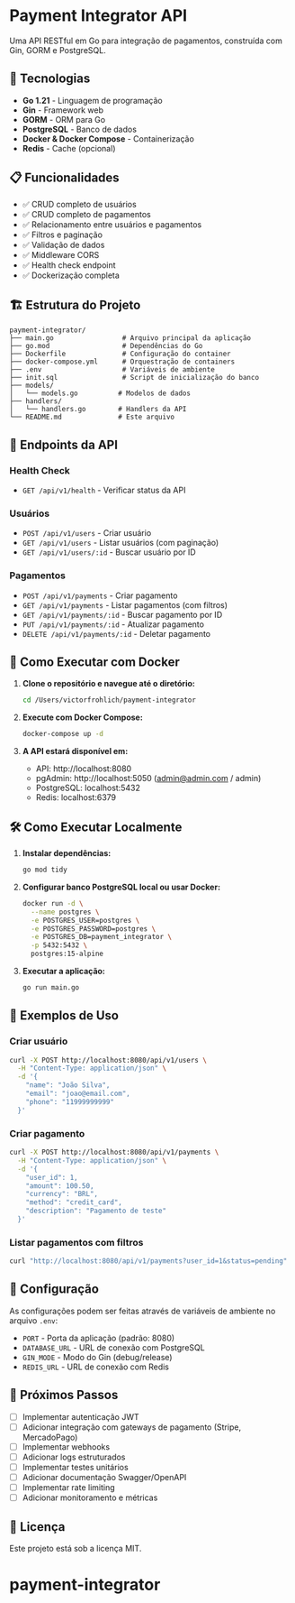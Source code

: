 # Payment Integrator API

Uma API RESTful em Go para integração de pagamentos, construída com Gin, GORM e PostgreSQL.

## 🚀 Tecnologias

- **Go 1.21** - Linguagem de programação
- **Gin** - Framework web
- **GORM** - ORM para Go
- **PostgreSQL** - Banco de dados
- **Docker & Docker Compose** - Containerização
- **Redis** - Cache (opcional)

## 📋 Funcionalidades

- ✅ CRUD completo de usuários
- ✅ CRUD completo de pagamentos
- ✅ Relacionamento entre usuários e pagamentos
- ✅ Filtros e paginação
- ✅ Validação de dados
- ✅ Middleware CORS
- ✅ Health check endpoint
- ✅ Dockerização completa

## 🏗️ Estrutura do Projeto

```
payment-integrator/
├── main.go                 # Arquivo principal da aplicação
├── go.mod                  # Dependências do Go
├── Dockerfile              # Configuração do container
├── docker-compose.yml      # Orquestração de containers
├── .env                    # Variáveis de ambiente
├── init.sql                # Script de inicialização do banco
├── models/
│   └── models.go          # Modelos de dados
├── handlers/
│   └── handlers.go        # Handlers da API
└── README.md              # Este arquivo
```

## 🚦 Endpoints da API

### Health Check
- `GET /api/v1/health` - Verificar status da API

### Usuários
- `POST /api/v1/users` - Criar usuário
- `GET /api/v1/users` - Listar usuários (com paginação)
- `GET /api/v1/users/:id` - Buscar usuário por ID

### Pagamentos
- `POST /api/v1/payments` - Criar pagamento
- `GET /api/v1/payments` - Listar pagamentos (com filtros)
- `GET /api/v1/payments/:id` - Buscar pagamento por ID
- `PUT /api/v1/payments/:id` - Atualizar pagamento
- `DELETE /api/v1/payments/:id` - Deletar pagamento

## 🐳 Como Executar com Docker

1. **Clone o repositório e navegue até o diretório:**
   ```bash
   cd /Users/victorfrohlich/payment-integrator
   ```

2. **Execute com Docker Compose:**
   ```bash
   docker-compose up -d
   ```

3. **A API estará disponível em:**
   - API: http://localhost:8080
   - pgAdmin: http://localhost:5050 (admin@admin.com / admin)
   - PostgreSQL: localhost:5432
   - Redis: localhost:6379

## 🛠️ Como Executar Localmente

1. **Instalar dependências:**
   ```bash
   go mod tidy
   ```

2. **Configurar banco PostgreSQL local ou usar Docker:**
   ```bash
   docker run -d \
     --name postgres \
     -e POSTGRES_USER=postgres \
     -e POSTGRES_PASSWORD=postgres \
     -e POSTGRES_DB=payment_integrator \
     -p 5432:5432 \
     postgres:15-alpine
   ```

3. **Executar a aplicação:**
   ```bash
   go run main.go
   ```

## 📝 Exemplos de Uso

### Criar usuário
```bash
curl -X POST http://localhost:8080/api/v1/users \
  -H "Content-Type: application/json" \
  -d '{
    "name": "João Silva",
    "email": "joao@email.com",
    "phone": "11999999999"
  }'
```

### Criar pagamento
```bash
curl -X POST http://localhost:8080/api/v1/payments \
  -H "Content-Type: application/json" \
  -d '{
    "user_id": 1,
    "amount": 100.50,
    "currency": "BRL",
    "method": "credit_card",
    "description": "Pagamento de teste"
  }'
```

### Listar pagamentos com filtros
```bash
curl "http://localhost:8080/api/v1/payments?user_id=1&status=pending"
```

## 🔧 Configuração

As configurações podem ser feitas através de variáveis de ambiente no arquivo `.env`:

- `PORT` - Porta da aplicação (padrão: 8080)
- `DATABASE_URL` - URL de conexão com PostgreSQL
- `GIN_MODE` - Modo do Gin (debug/release)
- `REDIS_URL` - URL de conexão com Redis

## 🔨 Próximos Passos

- [ ] Implementar autenticação JWT
- [ ] Adicionar integração com gateways de pagamento (Stripe, MercadoPago)
- [ ] Implementar webhooks
- [ ] Adicionar logs estruturados
- [ ] Implementar testes unitários
- [ ] Adicionar documentação Swagger/OpenAPI
- [ ] Implementar rate limiting
- [ ] Adicionar monitoramento e métricas

## 📄 Licença

Este projeto está sob a licença MIT.
# payment-integrator
